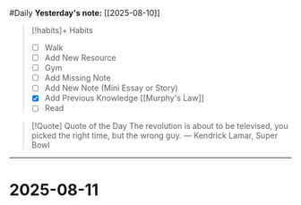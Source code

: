 #Daily
**Yesterday's note:** [[2025-08-10]]

> [!habits]+ Habits 
>- [ ] Walk 
>- [ ] Add New Resource
> - [ ] Gym 
> - [ ] Add Missing Note
> - [ ] Add New Note (Mini Essay or Story)
> - [x] Add Previous Knowledge [[Murphy's Law]]
> - [ ] Read

> [!Quote]  Quote of the Day
> The revolution is about to be televised, you picked the right time, but the wrong guy.
> — Kendrick Lamar, Super Bowl


<hr>

# 2025-08-11

